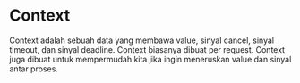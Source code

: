 # Context

Context adalah sebuah data yang membawa value, sinyal cancel, sinyal timeout, dan sinyal deadline. Context biasanya dibuat per request. Context juga dibuat untuk mempermudah kita jika ingin meneruskan value dan sinyal antar proses.